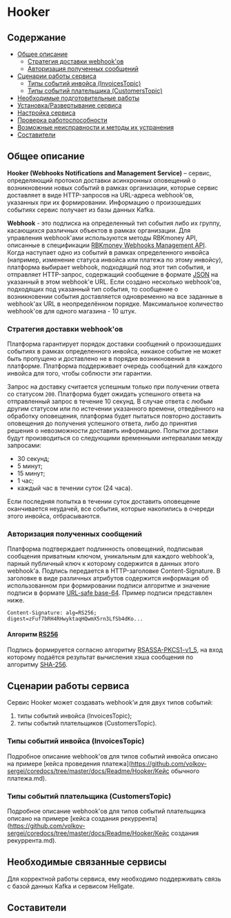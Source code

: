 # Hooker
<!-- Место для ваших шильдиков -->

<!-- Toc -->
## Содержание
- [Общее описание](#Общее-описание)
  - [Стратегия доставки webhook'ов](#Стратегия-доставки-webhook'ов)
  - [Авторизация полученных сообщений](#Авторизация-полученных-сообщений)
- [Сценарии работы сервиса](#Сценарии-работы-сервиса)
  - [Типы событий инвойса (InvoicesTopic)](#Типы-событий-инвойса-(InvoicesTopic))
  - [Типы событий плательщика (CustomersTopic)](#Типы-событий-плательщика-(CustomersTopic))
- [Необходимые подготовительные работы](#Необходимые-подготовительные-работы)
- [Установка/Развертывание сервиса](#Установка/Развертывание-сервиса)
- [Настройка сервиса](#Настройка-сервиса)
- [Проверка работоспособности](#Проверка-работоспособности)
- [Возможные неисправности и методы их устранения](#Возможные-неисправности-и-методы-их-устранения)
- [Составители](#Составители)


## Общее описание

**Hooker (Webhooks Notifications and Management Service)** – сервис, определяющий протокол доставки асинхронных оповещений о возникновении новых событий в рамках организации, которые сервис доставляет в виде HTTP-запросов на URL-адреса  webhook'ов, указанных при их формировании. Информацию о произошедших событиях сервис получает из базы данных Kafka.  

**Webhook** - это подписка на определенный тип события либо их группу, касающихся различных объектов в рамках организации. Для управления webhook'ами используются методы RBKmoney API, описанные в спецификации [RBKmoney Webhooks Management API](https://rbkmoney.github.io/api/#tag/Webhooks). Когда наступает одно из событий в рамках определенного инвойса (например, изменение статуса инвойса или платежа по этому инвойсу), платформа выбирает webhook, подходящий под этот тип события, и отправляет HTTP-запрос, содержащий сообщение в формате [JSON](https://www.json.org/json-en.html) на указанный в этом webhook'е URL. Если создано несколько webhook'ов, подходящих под указанный тип события, то сообщение о возникновении события доставляется одновременно на все заданные в webhook'ах URL в неопределённом порядке. Максимальное количество webhook'ов для одного магазина - 10 штук.

### Стратегия доставки webhook'ов
Платформа гарантирует порядок доставки сообщений о произошедших событиях в рамках определенного инвойса, никакое событие не может быть пропущено и доставлено не в порядке возникновения в платформе. Платформа поддерживает очередь сообщений для каждого инвойса для того, чтобы соблюсти эти гарантии.

Запрос на доставку считается успешным только при получении ответа со статусом `200`. Платформа будет ожидать успешного ответа на отправленный запрос в течение 10 секунд. В случае ответа с любым другим статусом или по истечении указанного времени, отведённого на обработку оповещения, платформа будет пытаться повторно доставить оповещения до получения успешного ответа, либо до принятия решения о невозможности доставить информацию. Попытки доставки будут производиться со следующими временными интервалами между запросами:
- 30 секунд;
- 5 минут;
- 15 минут;
- 1 час;
- каждый час в течении суток (24 часа).

Если последняя попытка в течении суток доставить оповещение оканчивается неудачей, все события, которые накопились в очереди этого инвойса, отбрасываются.

### Авторизация полученных сообщений
Платформа подтверждает подлинность оповещений, подписывая сообщения приватным ключом, уникальным для каждого webhook'а, парный публичный ключ к которому содержится в данных этого webhook'а. Подпись передается в HTTP-заголовке Content-Signature. В заголовке в виде различных атрибутов содержится информация об использованном при формировании подписи алгоритме и значение подписи в формате [URL-safe base-64](https://tools.ietf.org/html/rfc4648). Пример подписи представлен ниже.

```
Content-Signature: alg=RS256; digest=zFuf7bRH4RHwyktaqHQwmX5rn3LfSb4dKo...
```

<!-- На данный момент возможно использование единственного алгоритма формирования подписи. -->

#### Алгоритм [RS256](https://tools.ietf.org/html/rfc7518#section-3.3)

Подпись формируется согласно алгоритму [RSASSA-PKCS1-v1_5](https://tools.ietf.org/html/rfc3447#section-8.2), на вход которому подаётся результат вычисления хэша сообщения по алгоритму [SHA-256](https://tools.ietf.org/html/rfc6234).


## Сценарии работы сервиса
Сервис Hooker может создавать webhook'и для двух типов событий:
1. типы событий инвойса (InvoicesTopic);
2. типы событий плательщиков (CustomersTopic).

### Типы событий инвойса (InvoicesTopic)
Подробное описание webhook'ов для типов событий инвойса описано на примере [кейса проведения платежа](https://github.com/volkov-sergei/coredocs/tree/master/docs/Readme/Hooker/Кейс обычного платежа.md).

### Типы событий плательщика (CustomersTopic)
Подробное описание webhook'ов для типов событий плательщика описано на примере [кейса создания рекуррента](https://github.com/volkov-sergei/coredocs/tree/master/docs/Readme/Hooker/Кейс создания рекуррента.md).

## Необходимые связанные сервисы
Для корректной работы сервиса, ему необходимо поддерживать связь с базой данных Kafka и сервисом Hellgate.   

## Составители
